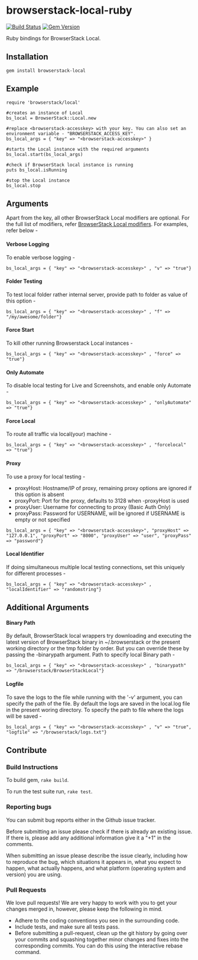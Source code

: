 # browserstack-local-ruby

[![Build Status](https://travis-ci.org/browserstack/browserstack-local-ruby.svg?branch=master)](https://travis-ci.org/browserstack/browserstack-local-ruby) [![Gem Version](https://badge.fury.io/rb/browserstack-local.svg)](https://badge.fury.io/rb/browserstack-local)

Ruby bindings for BrowserStack Local.

## Installation

```
gem install browserstack-local
```

## Example

```
require 'browserstack/local'

#creates an instance of Local
bs_local = BrowserStack::Local.new

#replace <browserstack-accesskey> with your key. You can also set an environment variable - "BROWSERSTACK_ACCESS_KEY".
bs_local_args = { "key" => "<browserstack-accesskey>" }

#starts the Local instance with the required arguments
bs_local.start(bs_local_args)

#check if BrowserStack local instance is running
puts bs_local.isRunning

#stop the Local instance
bs_local.stop

```

## Arguments

Apart from the key, all other BrowserStack Local modifiers are optional. For the full list of modifiers, refer [BrowserStack Local modifiers](https://www.browserstack.com/local-testing#modifiers). For examples, refer below -  

#### Verbose Logging
To enable verbose logging - 
```
bs_local_args = { "key" => "<browserstack-accesskey>" , "v" => "true"}
```

#### Folder Testing
To test local folder rather internal server, provide path to folder as value of this option - 
```
bs_local_args = { "key" => "<browserstack-accesskey>" , "f" => "/my/awesome/folder"}
```

#### Force Start 
To kill other running Browserstack Local instances - 
```
bs_local_args = { "key" => "<browserstack-accesskey>" , "force" => "true"}
```

#### Only Automate
To disable local testing for Live and Screenshots, and enable only Automate - 
```
bs_local_args = { "key" => "<browserstack-accesskey>" , "onlyAutomate" => "true"}
```

#### Force Local
To route all traffic via local(your) machine - 
```
bs_local_args = { "key" => "<browserstack-accesskey>" , "forcelocal" => "true"}
```

#### Proxy
To use a proxy for local testing -  

* proxyHost: Hostname/IP of proxy, remaining proxy options are ignored if this option is absent
* proxyPort: Port for the proxy, defaults to 3128 when -proxyHost is used
* proxyUser: Username for connecting to proxy (Basic Auth Only)
* proxyPass: Password for USERNAME, will be ignored if USERNAME is empty or not specified

```
bs_local_args = { "key" => "<browserstack-accesskey>", "proxyHost" => "127.0.0.1", "proxyPort" => "8000", "proxyUser" => "user", "proxyPass" => "password"}
```

#### Local Identifier
If doing simultaneous multiple local testing connections, set this uniquely for different processes - 
```
bs_local_args = { "key" => "<browserstack-accesskey>" , "localIdentifier" => "randomstring"}
```

## Additional Arguments

#### Binary Path

By default, BrowserStack local wrappers try downloading and executing the latest version of BrowserStack binary in ~/.browserstack or the present working directory or the tmp folder by order. But you can override these by passing the -binarypath argument.
Path to specify local Binary path -
```
bs_local_args = { "key" => "<browserstack-accesskey>" , "binarypath" => "/browserstack/BrowserStackLocal"}
```

#### Logfile
To save the logs to the file while running with the '-v' argument, you can specify the path of the file. By default the logs are saved in the local.log file in the present woring directory. 
To specify the path to file where the logs will be saved - 
```
bs_local_args = { "key" => "<browserstack-accesskey>" , "v" => "true", "logfile" => "/browserstack/logs.txt"}
```

## Contribute

### Build Instructions

To build gem, `rake build`.

To run the test suite run, `rake test`.

### Reporting bugs

You can submit bug reports either in the Github issue tracker.

Before submitting an issue please check if there is already an existing issue. If there is, please add any additional information give it a "+1" in the comments.

When submitting an issue please describe the issue clearly, including how to reproduce the bug, which situations it appears in, what you expect to happen, what actually happens, and what platform (operating system and version) you are using.

### Pull Requests

We love pull requests! We are very happy to work with you to get your changes merged in, however, please keep the following in mind.

* Adhere to the coding conventions you see in the surrounding code.
* Include tests, and make sure all tests pass.
* Before submitting a pull-request, clean up the git history by going over your commits and squashing together minor changes and fixes into the corresponding commits. You can do this using the interactive rebase command.
